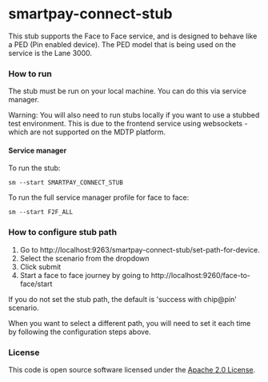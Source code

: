 
# smartpay-connect-stub
This stub supports the Face to Face service, and is designed to behave like a PED (Pin enabled device). The PED model that is being used on the service is the Lane 3000.  

### How to run

The stub must be run on your local machine. You can do this via service manager.

Warning: You will also need to run stubs locally if you want to use a stubbed test environment. This is due to the frontend service using websockets - which are not supported on the MDTP platform.

#### Service manager

To run the stub:

`sm --start SMARTPAY_CONNECT_STUB`

To run the full service manager profile for face to face:

`sm --start F2F_ALL`


### How to configure stub path

1. Go to http://localhost:9263/smartpay-connect-stub/set-path-for-device.
2. Select the scenario from the dropdown
3. Click submit
4. Start a face to face journey by going to http://localhost:9260/face-to-face/start

If you do not set the stub path, the default is 'success with chip@pin' scenario.

When you want to select a different path, you will need to set it each time by following the configuration steps above.

### License

This code is open source software licensed under the [Apache 2.0 License]("http://www.apache.org/licenses/LICENSE-2.0.html").
